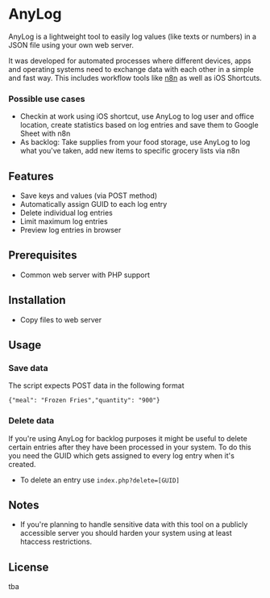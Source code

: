 # AnyLog
AnyLog is a lightweight tool to easily log values (like texts or numbers) in a JSON file using your own web server.

It was developed for automated processes where different devices, apps and operating systems need to exchange data with each other in a simple and fast way. This includes workflow tools like [n8n](https://github.com/n8n-io/n8n) as well as iOS Shortcuts.

### Possible use cases
* Checkin at work using iOS shortcut, use AnyLog to log user and office location, create statistics based on log entries and save them to Google Sheet with n8n
* As backlog: Take supplies from your food storage, use AnyLog to log what you've taken, add new items to specific grocery lists via n8n

## Features
* Save keys and values (via POST method)
* Automatically assign GUID to each log entry
* Delete individual log entries
* Limit maximum log entries
* Preview log entries in browser

## Prerequisites
* Common web server with PHP support

## Installation
* Copy files to web server

## Usage
### Save data
The script expects POST data in the following format

    {"meal": "Frozen Fries","quantity": "900"}

### Delete data
If you're using AnyLog for backlog purposes it might be useful to delete certain entries after they have been processed in your system. To do this you need the GUID which gets assigned to every log entry when it's created.

* To delete an entry use `index.php?delete=[GUID]`

## Notes

* If you're planning to handle sensitive data with this tool on a publicly accessible server you should harden your system using at least htaccess restrictions.

## License
tba